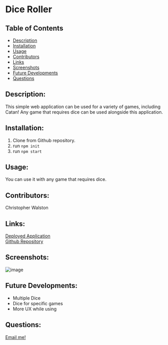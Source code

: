 # Dice Roller

## Table of Contents
* [Description](#description)
* [Installation](#installation)
* [Usage](#usage)
* [Contributors](#contributors)
* [Links](#links)
* [Screenshots](#screenshots)
* [Future Developments](#futuredevelopments)
* [Questions](#questions)

## Description:
This simple web application can be used for a variety of games, including Catan! 
Any game that requires dice can be used alongside this application. 

## Installation:
1. Clone from Github repository. <br>
2. run ```npm init```
3. run ```npm start```

## Usage:
You can use it with any game that requires dice.

## Contributors:
Christopher Walston <br>

## Links:
[Deployed Application](https://chrisrw300.github.io/dice-roller/)<br>
[Github Repository](https://github.com/chrisrw300/dice-roller)

## Screenshots:
![image](https://user-images.githubusercontent.com/65309756/106662345-8144cb80-655f-11eb-83d9-4f3a14624d04.png)

## Future Developments:
* Multiple Dice
* Dice for specific games
* More UX while using

## Questions:
[Email me!](chrisrw300@gmail.com)
